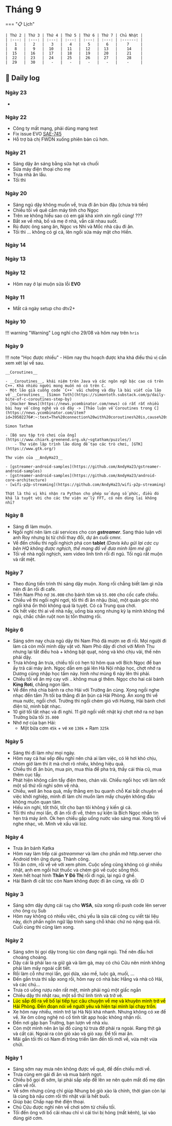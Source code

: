 # Tháng 9

=== "📋 Lịch"

    | Thứ 2 | Thứ 3 | Thứ 4 | Thứ 5 | Thứ 6 | Thứ 7 | Chủ Nhật |
    | :---: | :---: | :---: | :---: | :---: | :---: | :------: |
    |   1   |   2   |   3   |   4   |   5   |   6   |    7     |
    |   8   |   9   |  10   |  11   |  12   |  13   |    14    |
    |  15   |  16   |  17   |  18   |  19   |  20   |    21    |
    |  22   |  23   |  24   |  25   |  26   |  27   |    28    |
    |  29   |  30   |   -   |   -   |   -   |   -   |    -     |

## 📝 Daily log

### Ngày 23

- 

### Ngày 22

- Công ty mất mạng, phải dùng mạng test
- Fix issue EVO [SAE-745](https://kanavi-mobility.atlassian.net/browse/SAE-745)
- Hỗ trợ bà chị FWDN xuống phiên bản cũ hơn.

### Ngày 21

- Sáng dậy ăn sáng bằng sữa hạt và chuối
- Sửa máy điện thoại cho mẹ
- Trưa nhà ăn lẩu.
- Tối thì 

### Ngày 20

- Sáng ngủ dậy không muốn về, trưa đi ăn bún đậu (chưa trả tiền)
- Chiều tối về quê cầm máy tính cho Ngọc
- Trên xe không hiểu sao có em gái khá xinh xin ngồi cùng! ???
- Bắt xe về nhà, bố và mẹ ở nhà, vẫn cãi nhau suốt.
- Rủ được ông sang ăn, Ngọc vs Nhi và Mốc nhà cậu đi ăn.
- Tối thì ... không có gì cả, lên ngồi sửa máy mặt cho Hiền.

### Ngày 14
### Ngày 13
### Ngày 12

- Hôm nay ở lại muộn sửa lỗi __EVO__

### Ngày 11

- Mất cả ngày setup cho dtv2+

### Ngày 10

!!! warning "Warning"
    Log nghỉ cho 29/08 và hôm nay trên `hris`

### Ngày 9

!!! note "Học được nhiều"
    - Hôm nay thu hoạch được kha khá điều thú vị cần xem xét lại về sau.
    
    __Coroutines__
    
    - __Coroutines__, khái niệm trên Java và các ngôn ngữ bậc cao có trên C++. Khá nhiều người mong muốn nó có trên C.
    - Một lão già cuồng code `C++` vãi chưởng và đây là bài viết của lão về __Coroutines__ [Simon Toth](https://simontoth.substack.com/p/daily-bite-of-c-coroutines-step-by)
    - [Hacker News](https://news.ycombinator.com/news) có rất rất nhiều bài hay về công nghệ và có đây -> [Thảo luận về Coroutines trong C](https://news.ycombinator.com/item?id=39502276#:~:text=The%20connection%20with%20coroutines%20is,cause%20serious%20bugs%20in%20retrospect.)

    Simon Tatham
    
    - [Bộ sưu tập trò chơi của ông](https://www.chiark.greenend.org.uk/~sgtatham/puzzles/)
        - Thư viện lập trình lão dùng để tạo các trò chơi, [GTK](https://www.gtk.org/)

    Thư viện của __AndyHa23__

    - [gstreamer-android-samples](https://github.com/AndyHa23/gstreamer-android-samples)
    - [gstreamer-android-samples](https://github.com/AndyHa23/android-core-architecture)
    - [wifi-p2p-streaming](https://github.com/AndyHa23/wifi-p2p-streaming)

    Thật là thú vị khi nhận ra Python cho phép sử dụng số phức, điều đó khá là tuyệt vời cho các thư viện xử lý FFT, có nên dùng lại không nhỉ?

### Ngày 8

- Sáng đi làm muộn.
- Ngồi nghĩ nên làm cái services cho con __*gstreamer*__. Sang thảo luận với anh Roy nhưng bị từ chối thay đổi, dự án cuối cmnr.
- Về đến chiều thì ngồi nghịch phá con __tablet__ _(Davis kêu gửi lại các cụ bên HQ không được nghịch, thế mang đồ về đưa mình làm mé gì)_
- Tối về nhà ngồi nghịch, xem video linh tinh rồi đi ngủ. Tối ngủ rất muộn và rất mệt.

### Ngày 7

- Theo đúng tiến trình thì sáng dậy muộn. Xong rồi chẳng biết làm gì nữa nên đi ăn rồi đi cafe.
- Tiền Nam Phò nợ `36.000` cho bánh tôm và `55.000` cho cốc cafe chiều.
- Chiều về thì ngồi nghỉ ngơi, tối thì đi ăn nhậu (bia), một quán góc nhỏ ngồi khá ổn thôi không quá là tuyệt. Có cả Trung qua chơi.
- Ok hết việc thì ai về nhà nấy, uống bia xong nhưng kỳ lạ mình không thể ngủ, chắc chắn ruột non bị tổn thương rồi.

### Ngày 6

- Sáng sớm nay chưa ngủ dậy thì Nam Phò đã mượn xe đi rồi. Mọi người đi làm cả còn mỗi mình dậy vật vờ. Nam Phò dậy đi chơi với Minh Thu nhưng lại tắt điều hoà + không bật quạt, nóng và khó chịu vãi, thế nên phải dậy.
- Trưa không ăn trưa, chiều tối có hẹn từ hôm qua với Bích Ngọc để bạn ấy trả cái máy ảnh. Ngọc dẫn em gái lên Hà Nội nhập học, chợt nhớ ra Dương cũng nhập học tầm này. hình như mùng 6 này lên thì phải.
- Chiều tối về ăn mỳ cay với .. không mua gì thêm. Ngọc cho hai cái bánh __King Roti__, chẳng ngon lắm.
- Về đến nhà chia bánh ra cho Hải với Trường ăn cùng. Xong ngồi nghe nhạc đến tầm 7h tối ba thằng đi ăn bún cá Hải Phòng. Ăn xong thì về mua nước, ngồi chơi. Trường thì ngồi chém gió với Hương, Hải bánh chơi điện tử, mình bật nhạc.
- 10 giờ tối tắt nhạc và đi nghỉ. 11 giờ ngồi viết nhật ký chợt nhớ ra nợ bạn Trường bữa tối `35.000`
- Nhớ nợ của bạn Hải:
    - Một bữa cơm `45k` + vé xe `130k` + Ram `325k`

### Ngày 5

- Sáng thì đi làm như mọi ngày.
- Hôm nay cả hai sếp đều nghỉ nên chả ai làm việc, có lẽ hơi khó chịu, nhóm giờ làm thì ít mà chơi rõ nhiều, không hiệu quả.
- Chiều thì đi ăn bún, mua pin, mua thìa để pha trà, thấy cái thìa cũ, mua thêm cục tẩy.
- Phát hiện không cầm tẩy điện theo, chán vãi. Chiều ngồi học với làm nốt một số thứ rồi nghỉ sớm về nhà.
- Chiều, well ăn hoa quả, mấy thằng em bu quanh chỗ Kai bắt chuyện về việc khởi nghiệp, mình đi làm chỉ muốn làm mấy chuyện không đâu không muốn quan tâm.
- Hiếu xin nghỉ, tốt thôi, tốt cho bạn tôi không ý kiến gì cả.
- Tối thì như mọi lần, đi ăn rồi đi về, thêm sự kiện là Bích Ngọc nhắn tin hẹn trả máy ảnh. Ok hẹn chiều gặp uống nước vào sáng mai. Xong tối về nghe nhạc, vẽ. Mình vẽ xấu vãi loz.

### Ngày 4

- Trưa ăn bánh Katka
- Hôm nay làm tiếp cái _gstreammer_ và làm cho phần mở http.server cho Android trên ứng dụng. Thành công.
- Tối ăn cơm, rồi về vẽ với xem phim. Cuộc sống cũng không có gì nhiều nhặt, anh em ngồi hút thuốc và chém gió về cuộc sống thôi.
- Xem hết hoạt hình __Thần Y Đô Thị__ rồi đi ngủ, lại ngủ ở ghế.
- Hải Bánh đi cắt tóc còn Nam không được đi ăn cùng, và dỗi :D

### Ngày 3

- Sáng sớm dậy dựng cái `tag` cho __WSA__, sửa xong rồi push code lên server cho ông cụ Sub
- Hôm nay không có nhiều việc, chủ yếu là sửa cái công cụ viết tài liệu này, dịch phần ngôn ngữ lập trình sang chỗ khác chứ nó nặng quá rồi. Cuối cùng thì cũng làm xong.

### Ngày 2

- Sáng sớm bị gọi dậy trong lúc còn đang ngái ngủ. Thế nên đầu hơi choáng choáng.
- Dậy cái là phải lao ra giữ gà và làm gà, may có chú Cửu nên mình không phải làm mấy ngoài cắt tiết.
- Rồi làm cỗ như mọi lần, gọi dứa, xào mề, luộc gà, muối, ...
- Đến gần trưa thì sắp xong rồi, hôm nay có nhà bác Hằng và nhà cô Hải, và các chú...
- Trưa có uống rượu nên rất mệt, mình phải ngủ một giấc ngắn
- Chiều dậy thì nhặt rau, một số thứ linh tinh và trở về.
- <mark>Lúc sắp đồ ra về bố lại tiếp tục câu chuyện về mẹ và khuyên mình trở về Hải Phòng. Đến đoạn nói về người yêu và hiện tại mình lại chạy trốn.</mark>
- Xe hôm nay nhiều, mình trở lại Hà Nội khá nhanh. Nhưng không có xe để về. Xe ôm công nghệ nó cố tình tắt app hoặc không nhận rồi.
- Đến nơi gặp bạn Trường, bạn lượn về nhà xíu.
- Còn một mình nên ăn lại đồ cúng từ trưa đỡ phải ra ngoài. Rang thịt gà và cất cái. Ngoài ra còn giò xào và giò xay. Để tối mai ăn.
- Mãi gần tối thì có Nam đi trông triển lãm đến tối mới về, vừa mệt vừa chửi.

### Ngày 1

- Sáng sớm nay mưa nên không được về quê, để đến chiều mới về.
- Trưa cùng em gái đi ăn và mua bánh ngọt.
- Chiều bố gọi đi sớm, lại phải sắp xếp để lên xe nên quên mất đồ mẹ dặn cầm về rồi.
- Về sớm nhưng cũng chỉ giúp Nhung bó giò xào là chính, thời gian còn lại là cùng bà nấu cơm rồi thì nhặt vải là hết buổi.
- Giúp bác Chấp nạp thẻ điện thoại.
- Chú Cửu được nghỉ nên về chơi sớm từ chiều tối.
- Tối đến ông với bố cãi nhau chỉ vì cái tivi bị hỏng (mất kênh), lại vào đúng giờ cơm.